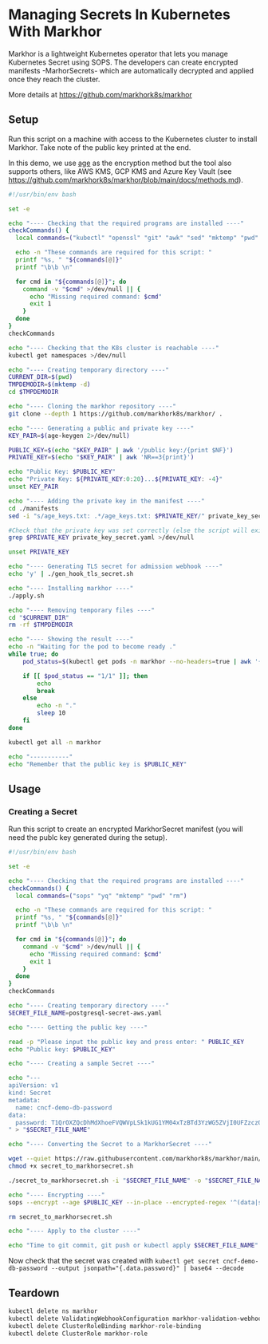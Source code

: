 # Managing Secrets In Kubernetes With Markhor

Markhor is a lightweight Kubernetes operator that lets you manage Kubernetes Secret using SOPS. The developers can create encrypted manifests -MarhorSecrets- which are automatically decrypted and applied once they reach the cluster.

More details at https://github.com/markhork8s/markhor

## Setup

Run this script on a machine with access to the Kubernetes cluster to install Markhor.
Take note of the public key printed at the end.

In this demo, we use [age](https://github.com/FiloSottile/age) as the encryption method but the tool also supports others, like AWS KMS, GCP KMS and Azure Key Vault (see https://github.com/markhork8s/markhor/blob/main/docs/methods.md).

```bash
#!/usr/bin/env bash

set -e

echo "---- Checking that the required programs are installed ----"
checkCommands() {
  local commands=("kubectl" "openssl" "git" "awk" "sed" "mktemp" "pwd" "age-keygen" "base64" "cat" "tr" "sleep" "rm")

  echo -n "These commands are required for this script: "
  printf "%s, " "${commands[@]}"
  printf "\b\b \n"

  for cmd in "${commands[@]}"; do
    command -v "$cmd" >/dev/null || {
      echo "Missing required command: $cmd"
      exit 1
    }
  done
}
checkCommands

echo "---- Checking that the K8s cluster is reachable ----"
kubectl get namespaces >/dev/null

echo "---- Creating temporary directory ----"
CURRENT_DIR=$(pwd)
TMPDEMODIR=$(mktemp -d)
cd $TMPDEMODIR

echo "---- Cloning the markhor repository ----"
git clone --depth 1 https://github.com/markhork8s/markhor/ .

echo "---- Generating a public and private key ----"
KEY_PAIR=$(age-keygen 2>/dev/null)

PUBLIC_KEY=$(echo "$KEY_PAIR" | awk '/public key:/{print $NF}')
PRIVATE_KEY=$(echo "$KEY_PAIR" | awk 'NR==3{print}')

echo "Public Key: $PUBLIC_KEY"
echo "Private Key: ${PRIVATE_KEY:0:20}...${PRIVATE_KEY: -4}"
unset KEY_PAIR

echo "---- Adding the private key in the manifest ----"
cd ./manifests
sed -i "s/age_keys.txt: .*/age_keys.txt: $PRIVATE_KEY/" private_key_secret.yaml

#Check that the private key was set correctly (else the script will exit thanks to set -e)
grep $PRIVATE_KEY private_key_secret.yaml >/dev/null

unset PRIVATE_KEY

echo "---- Generating TLS secret for admission webhook ----"
echo 'y' | ./gen_hook_tls_secret.sh

echo "---- Installing markhor ----"
./apply.sh

echo "---- Removing temporary files ----"
cd "$CURRENT_DIR"
rm -rf $TMPDEMODIR

echo "---- Showing the result ----"
echo -n "Waiting for the pod to become ready ."
while true; do
    pod_status=$(kubectl get pods -n markhor --no-headers=true | awk '{print $2}')

    if [[ $pod_status == "1/1" ]]; then
        echo
        break
    else
        echo -n "."
        sleep 10
    fi
done

kubectl get all -n markhor

echo "-----------"
echo "Remember that the public key is $PUBLIC_KEY"

```

## Usage

### Creating a Secret

Run this script to create an encrypted MarkhorSecret manifest (you will need the publc key generated during the setup).

```bash
#!/usr/bin/env bash

set -e

echo "---- Checking that the required programs are installed ----"
checkCommands() {
  local commands=("sops" "yq" "mktemp" "pwd" "rm")

  echo -n "These commands are required for this script: "
  printf "%s, " "${commands[@]}"
  printf "\b\b \n"

  for cmd in "${commands[@]}"; do
    command -v "$cmd" >/dev/null || {
      echo "Missing required command: $cmd"
      exit 1
    }
  done
}
checkCommands

echo "---- Creating temporary directory ----"
SECRET_FILE_NAME=postgresql-secret-aws.yaml

echo "---- Getting the public key ----"

read -p "Please input the public key and press enter: " PUBLIC_KEY
echo "Public key: $PUBLIC_KEY"

echo "---- Creating a sample Secret ----"

echo "---
apiVersion: v1
kind: Secret
metadata:
  name: cncf-demo-db-password
data:
  password: T1QrOXZQcDhMdXhoeFVQWVpLSk1kUG1YM04xTzBTd3YzWG5ZVjI0UFZzcz0=
" > "$SECRET_FILE_NAME"

echo "---- Converting the Secret to a MarkhorSecret ----"

wget --quiet https://raw.githubusercontent.com/markhork8s/markhor/main/utility_scripts/secret_to_markhorsecret.sh
chmod +x secret_to_markhorsecret.sh

./secret_to_markhorsecret.sh -i "$SECRET_FILE_NAME" -o "$SECRET_FILE_NAME"

echo "---- Encrypting ----"
sops --encrypt --age $PUBLIC_KEY --in-place --encrypted-regex '^(data|stringData)$' "$SECRET_FILE_NAME"

rm secret_to_markhorsecret.sh

echo "---- Apply to the cluster ----"

echo "Time to git commit, git push or kubectl apply $SECRET_FILE_NAME"

```

Now check that the secret was created with `kubectl get secret cncf-demo-db-password --output jsonpath="{.data.password}" | base64 --decode`

## Teardown

```bash
kubectl delete ns markhor
kubectl delete ValidatingWebhookConfiguration markhor-validation-webhook-config
kubectl delete ClusterRoleBinding markhor-role-binding
kubectl delete ClusterRole markhor-role
```
